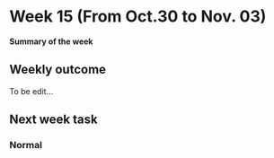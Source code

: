 # Week 15 (From Oct.30 to Nov. 03)
**Summary of the week**  

## Weekly outcome
To be edit...


## Next week task
### Normal

